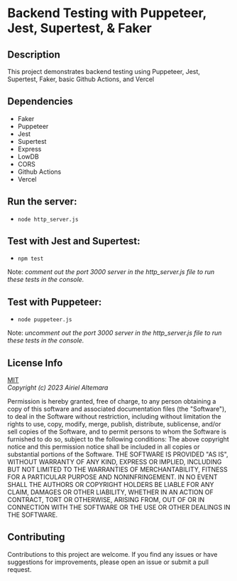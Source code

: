 # Backend Testing with Puppeteer, Jest, Supertest, & Faker

## Description

This project demonstrates backend testing using Puppeteer, Jest, Supertest, Faker, basic Github Actions, and Vercel

## Dependencies

- Faker
- Puppeteer
- Jest
- Supertest
- Express
- LowDB
- CORS
- Github Actions
- Vercel

## Run the server:

- `node http_server.js`

## Test with Jest and Supertest:

- `npm test`

Note: _comment out the port 3000 server in the http_server.js file to run these tests in the console._

## Test with Puppeteer:

- `node puppeteer.js`

Note: _uncomment out the port 3000 server in the http_server.js file to run these tests in the console._

## License Info

[MIT](https://choosealicense.com/licenses/mit/)  
_Copyright (c) 2023 Airiel Altemara_

Permission is hereby granted, free of charge, to any person obtaining a copy
of this software and associated documentation files (the "Software"), to deal
in the Software without restriction, including without limitation the rights
to use, copy, modify, merge, publish, distribute, sublicense, and/or sell
copies of the Software, and to permit persons to whom the Software is
furnished to do so, subject to the following conditions:
The above copyright notice and this permission notice shall be included in all
copies or substantial portions of the Software.
THE SOFTWARE IS PROVIDED "AS IS", WITHOUT WARRANTY OF ANY KIND, EXPRESS OR
IMPLIED, INCLUDING BUT NOT LIMITED TO THE WARRANTIES OF MERCHANTABILITY,
FITNESS FOR A PARTICULAR PURPOSE AND NONINFRINGEMENT. IN NO EVENT SHALL THE
AUTHORS OR COPYRIGHT HOLDERS BE LIABLE FOR ANY CLAIM, DAMAGES OR OTHER
LIABILITY, WHETHER IN AN ACTION OF CONTRACT, TORT OR OTHERWISE, ARISING FROM,
OUT OF OR IN CONNECTION WITH THE SOFTWARE OR THE USE OR OTHER DEALINGS IN THE
SOFTWARE.

## Contributing

Contributions to this project are welcome. If you find any issues or have suggestions for improvements, please open an issue or submit a pull request.
